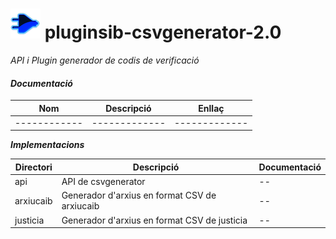 # ![Logo](https://github.com/GovernIB/maven/raw/binaris/pluginsib/projectinfo_Attachments/icon.jpg) pluginsib-csvgenerator-2.0
*API i Plugin generador de codis de verificació*

#### ***Documentació***

Nom | Descripció | Enllaç
------------ | ------------- | -------------
------------ | ------------- | -------------

***Implementacions***

Directori | Descripció | Documentació
------------ | ------------- | -------------
api | API de csvgenerator | --
arxiucaib | Generador d'arxius en format CSV de arxiucaib | -- 
justicia | Generador d'arxius en format CSV de justicia | --





